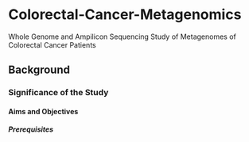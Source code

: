 # Colorectal-Cancer-Metagenomics
Whole Genome and Ampilicon Sequencing Study of Metagenomes of Colorectal Cancer Patients


## Background



### Significance of the Study





#### Aims and Objectives




##### Prerequisites
